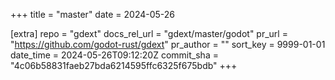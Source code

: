 +++
title = "master"
date = 2024-05-26

[extra]
repo = "gdext"
docs_rel_url = "gdext/master/godot"
pr_url = "https://github.com/godot-rust/gdext"
pr_author = ""
sort_key = 9999-01-01
date_time = 2024-05-26T09:12:20Z
commit_sha = "4c06b58831faeb27bda6214595ffc6325f675bdb"
+++


